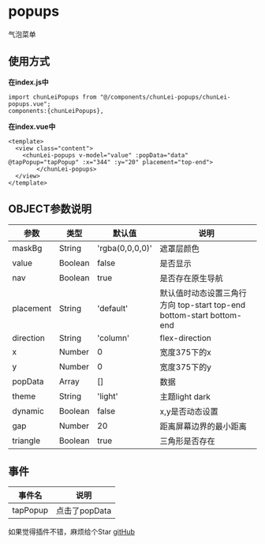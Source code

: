 # popups

气泡菜单

## 使用方式

**在index.js中**  

~~~
import chunLeiPopups from "@/components/chunLei-popups/chunLei-popups.vue";
components:{chunLeiPopups},
~~~

**在index.vue中**  

~~~
<template>
  <view class="content">
    <chunLei-popups v-model="value" :popData="data" @tapPopup="tapPopup" :x="344" :y="20" placement="top-end">
		</chunLei-popups>
  </view>
</template>
~~~

## OBJECT参数说明

| 参数 | 类型 | 默认值 | 说明 |
| --- | --- | --- | --- |
| maskBg | String | 'rgba(0,0,0,0)' | 遮罩层颜色 |
| value | Boolean | false | 是否显示 |
| nav| Boolean | true | 是否存在原生导航 |
| placement | String | 'default' | 默认值时动态设置三角行方向 top-start top-end bottom-start bottom-end |
| direction | String | 'column' | flex-direction |
| x | Number | 0 | 宽度375下的x |
| y | Number | 0 | 宽度375下的y |
| popData | Array | [] | 数据 |
| theme | String | 'light' | 主题light dark |
| dynamic | Boolean | false | x,y是否动态设置 |
| gap | Number | 20 | 距离屏幕边界的最小距离 |
| triangle | Boolean | true | 三角形是否存在 |


## 事件

| 事件名 | 说明 |
| ---  | --- |
| tapPopup | 点击了popData |

如果觉得插件不错，麻烦给个Star [gitHub](https://github.com/15157757001/popups)

